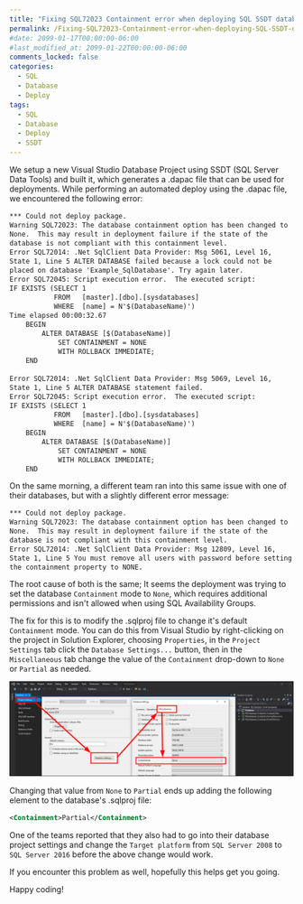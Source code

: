 ```yaml
---
title: "Fixing SQL72023 Containment error when deploying SQL SSDT database project from a dacpac"
permalink: /Fixing-SQL72023-Containment-error-when-deploying-SQL-SSDT-database-project-from-a-dacpac/
#date: 2099-01-17T00:00:00-06:00
#last_modified_at: 2099-01-22T00:00:00-06:00
comments_locked: false
categories:
  - SQL
  - Database
  - Deploy
tags:
  - SQL
  - Database
  - Deploy
  - SSDT
---
```


We setup a new Visual Studio Database Project using SSDT (SQL Server Data Tools) and built it, which generates a .dapac file that can be used for deployments. While performing an automated deploy using the .dapac file, we encountered the following error:

```text
*** Could not deploy package.
Warning SQL72023: The database containment option has been changed to None.  This may result in deployment failure if the state of the database is not compliant with this containment level.
Error SQL72014: .Net SqlClient Data Provider: Msg 5061, Level 16, State 1, Line 5 ALTER DATABASE failed because a lock could not be placed on database 'Example_SqlDatabase'. Try again later.
Error SQL72045: Script execution error.  The executed script:
IF EXISTS (SELECT 1
           FROM   [master].[dbo].[sysdatabases]
           WHERE  [name] = N'$(DatabaseName)')
Time elapsed 00:00:32.67
    BEGIN
        ALTER DATABASE [$(DatabaseName)]
            SET CONTAINMENT = NONE
            WITH ROLLBACK IMMEDIATE;
    END

Error SQL72014: .Net SqlClient Data Provider: Msg 5069, Level 16, State 1, Line 5 ALTER DATABASE statement failed.
Error SQL72045: Script execution error.  The executed script:
IF EXISTS (SELECT 1
           FROM   [master].[dbo].[sysdatabases]
           WHERE  [name] = N'$(DatabaseName)')
    BEGIN
        ALTER DATABASE [$(DatabaseName)]
            SET CONTAINMENT = NONE
            WITH ROLLBACK IMMEDIATE;
    END
```

On the same morning, a different team ran into this same issue with one of their databases, but with a slightly different error message:

```text
*** Could not deploy package.
Warning SQL72023: The database containment option has been changed to None.  This may result in deployment failure if the state of the database is not compliant with this containment level.
Error SQL72014: .Net SqlClient Data Provider: Msg 12809, Level 16, State 1, Line 5 You must remove all users with password before setting the containment property to NONE.
```

The root cause of both is the same; It seems the deployment was trying to set the database `Containment` mode to `None`, which requires additional permissions and isn't allowed when using SQL Availability Groups.

The fix for this is to modify the .sqlproj file to change it's default `Containment` mode.
You can do this from Visual Studio by right-clicking on the project in Solution Explorer, choosing `Properties`, in the `Project Settings` tab click the `Database Settings...` button, then in the `Miscellaneous` tab change the value of the `Containment` drop-down to `None` or `Partial` as needed.

![How to change the Containment mode from Visual Studio](/assets/Posts/2020-06-15-Fixing-SQL72023-Containment-error-when-deploying-SQL-SSDT-database-project-from-a-dacpac/SetVisualStudioDatabaseProjectContainmentMode.png)

Changing that value from `None` to `Partial` ends up adding the following element to the database's .sqlproj file:

```xml
<Containment>Partial</Containment>
```

One of the teams reported that they also had to go into their database project settings and change the `Target platform` from `SQL Server 2008` to `SQL Server 2016` before the above change would work.

If you encounter this problem as well, hopefully this helps get you going.

Happy coding!
